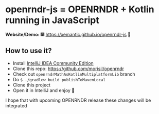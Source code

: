 # openrndr-js = OPENRNDR + Kotlin running in JavaScript

**Website/Demo:** :fireworks: https://xemantic.github.io/openrndr-js :sparkler:

## How to use it?

* Install [IntelliJ IDEA Community Edition](https://www.jetbrains.com/idea/download/#section=linux)
* Clone this repo: https://github.com/morisil/openrndr
* Check out `openrndrMathAsKotlinMultiplatformLib` branch
* Do `$ ./gradlew build publishToMavenLocal`
* Clone this project
* Open it in IntelliJ and enjoy :purple_heart:

I hope that with upcoming OPENRNDR release these changes will be integrated
